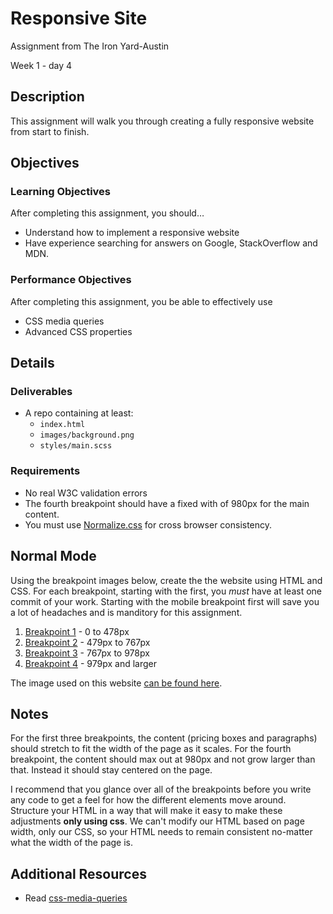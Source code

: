 # Responsive Site

Assignment from The Iron Yard-Austin

Week 1 - day 4

## Description
This assignment will walk you through creating a fully responsive website from start to finish.


## Objectives

### Learning Objectives

After completing this assignment, you should…

* Understand how to implement a responsive website
* Have experience searching for answers on Google, StackOverflow and MDN.


### Performance Objectives

After completing this assignment, you be able to effectively use

* CSS media queries
* Advanced CSS properties

## Details

### Deliverables

* A repo containing at least:
  * `index.html`
  * `images/background.png`
  * `styles/main.scss`

### Requirements

* No real W3C validation errors
* The fourth breakpoint should have a fixed with of 980px for the main content.
* You must use [Normalize.css](http://necolas.github.io/normalize.css/) for cross browser consistency.


## Normal Mode
Using the breakpoint images below, create the the website using HTML and CSS. For each breakpoint, starting with the first, you *must* have at least one commit of your work. Starting with the mobile breakpoint first will save you a lot of headaches and is manditory for this assignment.

1. [Breakpoint 1](/breakpoint1.png) - 0 to 478px
2. [Breakpoint 2](/breakpoint2.png) - 479px to 767px
3. [Breakpoint 3](/breakpoint3.png) - 767px to 978px
4. [Breakpoint 4](/breakpoint4.png) - 979px and larger

The image used on this website [can be found here](/background.jpg).


## Notes

For the first three breakpoints, the content (pricing boxes and paragraphs) should stretch to fit the width of the page as it scales. For the fourth breakpoint, the content should max out at 980px and not grow larger than that. Instead it should stay centered on the page.

I recommend that you glance over all of the breakpoints before you write any code to get a feel for how the different elements move around. Structure your HTML in a way that will make it easy to make these adjustments **only using css**. We can't modify our HTML based on page width, only our CSS, so your HTML needs to remain consistent no-matter what the width of the page is.

## Additional Resources

* Read [css-media-queries](https://github.com/TIY-Austin-Front-End-Engineering/Curriculum/tree/master/css-media-queries)
